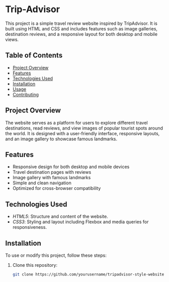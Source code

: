 # Trip-Advisor


This project is a simple travel review website inspired by TripAdvisor. It is built using HTML and CSS and includes features such as image galleries, destination reviews, and a responsive layout for both desktop and mobile views.

## Table of Contents
- [Project Overview](#project-overview)
- [Features](#features)
- [Technologies Used](#technologies-used)
- [Installation](#installation)
- [Usage](#usage)
- [Contributing](#contributing)


## Project Overview
The website serves as a platform for users to explore different travel destinations, read reviews, and view images of popular tourist spots around the world. It is designed with a user-friendly interface, responsive layouts, and an image gallery to showcase famous landmarks.

## Features
- Responsive design for both desktop and mobile devices
- Travel destination pages with reviews
- Image gallery with famous landmarks
- Simple and clean navigation
- Optimized for cross-browser compatibility

## Technologies Used
- *HTML5*: Structure and content of the website.
- *CSS3*: Styling and layout including Flexbox and media queries for responsiveness.

## Installation
To use or modify this project, follow these steps:

1. Clone this repository:
   ```bash
   git clone https://github.com/yourusername/tripadvisor-style-website.git

